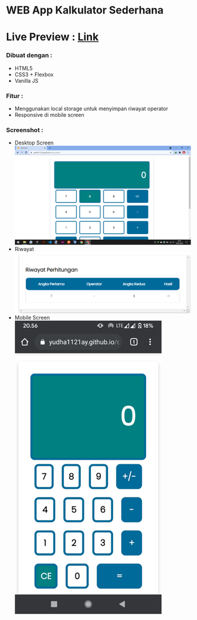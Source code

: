 # WEB App Kalkulator Sederhana
<h1> Live Preview : <a href="https://yudha1121ay.github.io/calculator"> Link </a></h1>

<h3> Dibuat dengan :</h3>
<ul>
    <li>HTML5</li>
    <li>CSS3 + Flexbox</li>
    <li>Vanilla JS</li>
</ul>

<h3> Fitur : </h3>
<ul>
    <li>Menggunakan local storage untuk menyimpan riwayat operator</li>
    <li>Responsive di mobile screen</li>
</ul>

<h3> Screenshot : </h3>
<ul>
    <li> Desktop Screen </li>
    <img src="screenshot/pcscreen.png" heigh="400">
    <br>
    <li> Riwayat </li>
    <img src="screenshot/riwayat.png" heigh="400">
    <br>
    <li> Mobile Screen </li>
    <img src="screenshot/mobilescreen.jpg" width="400">
</ul>
